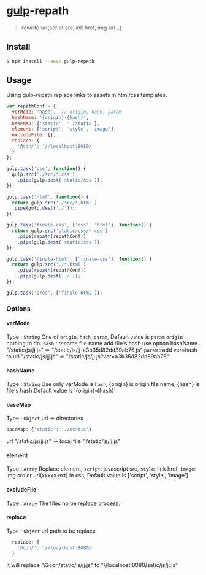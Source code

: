 # [gulp](https://github.com/gulpjs/gulp)-repath

> rewrite url(script src,link href, img url...)

## Install

```sh
$ npm install --save gulp-repath
```

## Usage

Using gulp-repath replace links to assets in html/css templates.
```js
var repathConf = {
  verMode: 'hash',  // origin, hash, param
  hashName: '{origin}-{hash}',
  baseMap: {'static': './static'},
  element: ['script', 'style', 'image'],
  excludeFile: [],
  replace: {
    '@cdn/': '//localhost:8080/'
  }
};

gulp.task('css', function() {
  gulp.src('./src/*.css')
    .pipe(gulp.dest('static/css'));
});

gulp.task('html', function() {
  return gulp.src('./src/*.html')
  .pipe(gulp.dest('./'));
});

gulp.task('finale-css', ['css', 'html'], function() {
  return gulp.src('static/css/*.css')
    .pipe(repath(repathConf))
    .pipe(gulp.dest('static/css'));
});

gulp.task('finale-html', ['finale-css'], function() {
  return gulp.src('./*.html')
    .pipe(repath(repathConf))
    .pipe(gulp.dest('./'));
});

gulp.task('prod', ['finale-html']);

```

### Options

#### verMode
Type : `String`
One of `origin`, `hash`, `param`, Default value is `param`
`origin` : nothing to do.
`hash` : rename file name add file's hash use option hashName.
"/static/js/jj.js" => "/static/js/jj-a3b35d82dd89ab76.js"
`param` : add ver=hash to url
"/static/js/jj.js" => "/static/js/jj.js?ver=a3b35d82dd89ab76"

#### hashName
Type : `String`
Use only verMode is `hash`, {origin} is origin file name, {hash} is file's hash
Default value is '{origin}-{hash}'

#### baseMap
Type : `Object`
url => directories
```js
baseMap: {'static': './static'}
```
url "/static/js/jj.js" => local file "./static/js/jj.js"

#### element
Type : `Array`
Replace element, `script`: javascript src, `style`: link href, `image`: img src or url(xxxxx.ext) in css, Default value is ['script', 'style', 'image']

#### excludeFile
Type : `Array`
The files no be replace process.

#### replace
Type : `Object`
url path to be replace
```js
  replace: {
    '@cdn/': '//localhost:8080/'
  }
```
It will replace "@cdn/static/js/jj.js" to "//localhost:8080/satic/js/jj.js"
